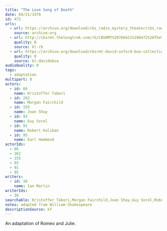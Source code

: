 ```yaml
---
title: "The Love Song of Death"
date: 04/21/1976
id: 472
urls: 
  - url: https://archive.org/download/cbs_radio_mystery_theater/cbs_radio_mystery_theater-0451-0500.zip/cbs_radio_mystery_theater-0451-0500%2Fcbsrmt_0472_the_love_song_of_death.mp3
    source: archive-org
  - url: http://cbsrmt.thelongtrek.com/rb/CBSRMT%20760421%200472%20The%20Love%20Song%20of%20Death_wuwm.mp3
    quality: 0
    source: kl-rb
  - url: https://archive.org/download/cbsrmt-david-oxford-boa-collection/CBSRMT-760421-0472-The-Love-Song-of-Death-(128-44)_WUWM-FM-{BoA}.mp3
    quality: 0
    source: kl-davidoboa
audioQuality: 0
tags: 
  - adaptation
multipart: 0
actors:  
  - id: 66
    name: Kristoffer Tabori  
  - id: 262
    name: Morgan Fairchild  
  - id: 155
    name: Joan Shay  
  - id: 93
    name: Guy Sorel  
  - id: 91
    name: Robert Kaliban  
  - id: 95
    name: Earl Hammond
actorIds:  
  - 66  
  - 262  
  - 155  
  - 93  
  - 91  
  - 95
writers:  
  - id: 38
    name: Ian Martin
writerIds:  
  - 38
searchable: Kristoffer Tabori,Morgan Fairchild,Joan Shay,Guy Sorel,Robert Kaliban,Earl Hammond Ian Martin
notes: adapted from William Shakespeare
descriptionSource: kf
---
```

An adaptation of Romeo and Julie.
